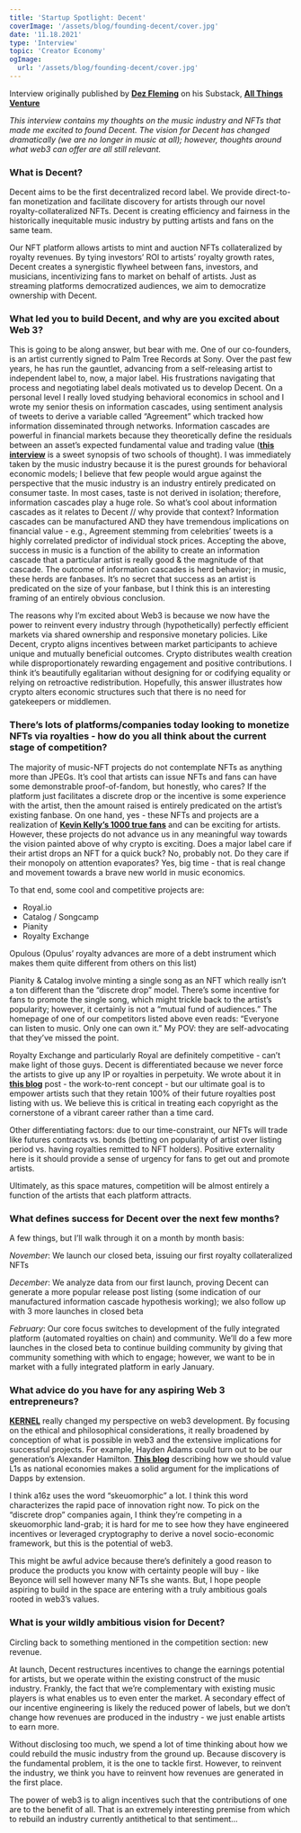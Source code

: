 ```yaml
---
title: 'Startup Spotlight: Decent'
coverImage: '/assets/blog/founding-decent/cover.jpg'
date: '11.18.2021'
type: 'Interview'
topic: 'Creator Economy'
ogImage:
  url: '/assets/blog/founding-decent/cover.jpg'
---
```


Interview originally published by **[Dez Fleming](https://twitter.com/DezFleming)** on his Substack, **[All Things Venture](https://apexventurestudio.substack.com/p/startup-spotlight-decent)**

_This interview contains my thoughts on the music industry and NFTs that made me excited to found Decent.  The vision for Decent has changed dramatically (we are no longer in music at all); however, thoughts around what web3 can offer are all still relevant._

### What is Decent?

Decent aims to be the first decentralized record label. We provide direct-to-fan monetization and facilitate discovery for artists through our novel royalty-collateralized NFTs.  Decent is creating efficiency and fairness in the historically inequitable music industry by putting artists and fans on the same team.

Our NFT platform allows artists to mint and auction NFTs collateralized by royalty revenues. By tying investors’ ROI to artists’ royalty growth rates, Decent creates a synergistic flywheel between fans, investors, and musicians, incentivizing fans to market on behalf of artists. Just as streaming platforms democratized audiences, we aim to democratize ownership with Decent.  

### What led you to build Decent, and why are you excited about Web 3?

This is going to be along answer, but bear with me. One of our co-founders, is an artist currently signed to Palm Tree Records at Sony.  Over the past few years, he has run the gauntlet, advancing from a self-releasing artist to independent label to, now, a major label. His frustrations navigating that process and negotiating label deals motivated us to develop Decent. On a personal level I really loved studying behavioral economics in school and I wrote my senior thesis on information cascades, using sentiment analysis of tweets to derive a variable called “Agreement” which tracked how information disseminated through networks. Information cascades are powerful in financial markets because they theoretically define the residuals between an asset’s expected fundamental value and trading value (**[this interview](https://www.chicagobooth.edu/review/are-markets-efficient)** is a sweet synopsis of two schools of thought). I was immediately taken by the music industry because it is the purest grounds for behavioral economic models; I believe that few people would argue against the perspective that the music industry is an industry entirely predicated on consumer taste. In most cases, taste is not derived in isolation; therefore, information cascades play a huge role. So what’s cool about information cascades as it relates to Decent // why provide that context?   Information cascades can be manufactured AND they have tremendous implications on financial value - e.g., Agreement stemming from celebrities’ tweets is a highly correlated predictor of individual stock prices. Accepting the above, success in music is a function of the ability to create an information cascade that a particular artist is really good & the magnitude of that cascade.  The outcome of information cascades is herd behavior; in music, these herds are fanbases. It’s no secret that success as an artist is predicated on the size of your fanbase, but I think this is an interesting framing of an entirely obvious conclusion.  

The reasons why I’m excited about Web3 is because we now have the power to reinvent every industry through (hypothetically) perfectly efficient markets via shared ownership and responsive monetary policies.  Like Decent, crypto aligns incentives between market participants to achieve unique and mutually beneficial outcomes.  Crypto distributes wealth creation while disproportionately rewarding engagement and positive contributions.  I think it’s beautifully egalitarian without designing for or codifying equality or relying on retroactive redistribution.  Hopefully, this answer illustrates how crypto alters economic structures such that there is no need for gatekeepers or middlemen.

### There’s lots of platforms/companies today looking to monetize NFTs via royalties - how do you all think about the current stage of competition?

The majority of music-NFT projects do not contemplate NFTs as anything more than JPEGs.  It’s cool that artists can issue NFTs and fans can have some demonstrable proof-of-fandom, but honestly, who cares?  If the platform just facilitates a discrete drop or the incentive is some experience with the artist, then the amount raised is entirely predicated on the artist’s existing fanbase.  On one hand, yes - these NFTs and projects are a realization of **[Kevin Kelly’s 1000 true fans](https://kk.org/thetechnium/1000-true-fans/)** and can be exciting for artists.  However, these projects do not advance us in any meaningful way towards the vision painted above of why crypto is exciting.  Does a major label care if their artist drops an NFT for a quick buck?  No, probably not.  Do they care if their monopoly on attention evaporates?  Yes, big time - that is real change and movement towards a brave new world in music economics.  

To that end, some cool and competitive projects are:

- Royal.io
- Catalog / Songcamp
- Pianity
- Royalty Exchange

Opulous (Opulus’ royalty advances are more of a debt instrument which makes them quite different from others on this list)

Pianity & Catalog involve minting a single song as an NFT which really isn’t a ton different than the “discrete drop” model.  There’s some incentive for fans to promote the single song, which might trickle back to the artist’s popularity; however, it certainly is not a “mutual fund of audiences.”  The homepage of one of our competitors listed above even reads: “Everyone can listen to music.  Only one can own it.”  My POV: they are self-advocating that they’ve missed the point.

Royalty Exchange and particularly Royal are definitely competitive - can’t make light of those guys.  Decent is differentiated because we never force the artists to give up any IP or royalties in perpetuity.  We wrote about it in **[this blog](https://mirror.xyz/0x673Fc290d919684A1B1E46AA69152f7b56FBADD8/qsvUuJOGdjj_o49zqtIaSx8wh-92usgJMkkomv-LHNs)** post - the work-to-rent concept - but our ultimate goal is to empower artists such that they retain 100% of their future royalties post listing with us.  We believe this is critical in treating each copyright as the cornerstone of a vibrant career rather than a time card.

Other differentiating factors: due to our time-constraint, our NFTs will trade like futures contracts vs. bonds (betting on popularity of artist over listing period vs. having royalties remitted to NFT holders).  Positive externality here is it should provide a sense of urgency for fans to get out and promote artists.

Ultimately, as this space matures, competition will be almost entirely a function of the artists that each platform attracts.

### What defines success for Decent over the next few months?

A few things, but I’ll walk through it on a month by month basis:

_November_: We launch our closed beta, issuing our first royalty collateralized NFTs

_December_: We analyze data from our first launch, proving Decent can generate a more popular release post listing (some indication of our manufactured information cascade hypothesis working); we also follow up with 3 more launches in closed beta

_February_: Our core focus switches to development of the fully integrated platform (automated royalties on chain) and community.  We’ll do a few more launches in the closed beta to continue building community by giving that community something with which to engage; however, we want to be in market with a fully integrated platform in early January.

### What advice do you have for any aspiring Web 3 entrepreneurs?

**[KERNEL](https://kernel.community/en/)** really changed my perspective on web3 development.  By focusing on the ethical and philosophical considerations, it really broadened by conception of what is possible in web3 and the extensive implications for successful projects.  For example, Hayden Adams could turn out to be our generation’s Alexander Hamilton.  **[This blog](https://taschalabs.com/how-to-value-layer-1-blockchains-the-right-way-the-wrong-way/)** describing how we should value L1s as national economies makes a solid argument for the implications of Dapps by extension.

I think a16z uses the word “skeuomorphic” a lot.  I think this word characterizes the rapid pace of innovation right now.  To pick on the “discrete drop” companies again,  I think they’re competing in a skeuomorphic land-grab; it is hard for me to see how they have engineered incentives or leveraged cryptography to derive a novel socio-economic framework, but this is the potential of web3.

This might be awful advice because there’s definitely a good reason to produce the products you know with certainty people will buy - like Beyonce will sell however many NFTs she wants.  But, I hope people aspiring to build in the space are entering with a truly ambitious goals rooted in web3’s values.

### What is your wildly ambitious vision for Decent?

Circling back to something mentioned in the competition section: new revenue.

At launch, Decent restructures incentives to change the earnings potential for artists, but we operate within the existing construct of the music industry.  Frankly, the fact that we’re complementary with existing music players is what enables us to even enter the market.  A secondary effect of our incentive engineering is likely the reduced power of labels, but we don’t change how revenues are produced in the industry - we just enable artists to earn more.

Without disclosing too much, we spend a lot of time thinking about how we could rebuild the music industry from the ground up.  Because discovery is the fundamental problem, it is the one to tackle first.  However, to reinvent the industry, we think you have to reinvent how revenues are generated in the first place.

The power of web3 is to align incentives such that the contributions of one are to the benefit of all.  That is an extremely interesting premise from which to rebuild an industry currently antithetical to that sentiment...